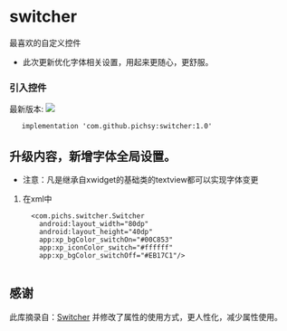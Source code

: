# switcher
最喜欢的自定义控件

- 此次更新优化字体相关设置，用起来更随心，更舒服。


### 引入控件
最新版本:  [![](https://jitpack.io/v/pichsy/switcher.svg)](https://jitpack.io/#pichsy/xwidget)

    
        
       implementation 'com.github.pichsy:switcher:1.0'
       
       


## 升级内容，新增字体全局设置。
- 注意：凡是继承自xwidget的基础类的textview都可以实现字体变更
1. 在xml中

    
    
    ```
      <com.pichs.switcher.Switcher
        android:layout_width="80dp"
        android:layout_height="40dp"
        app:xp_bgColor_switchOn="#00C853"
        app:xp_iconColor_switch="#ffffff"
        app:xp_bgColor_switchOff="#EB17C1"/>
        
    ```
## 感谢

此库摘录自：[Switcher](https://github.com/bitvale/Switcher/tree/1.1.1)
并修改了属性的使用方式，更人性化，减少属性使用。